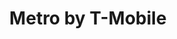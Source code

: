 ---
title: "Metro by T-Mobile"
url: /sterling-heights/metro-by-t-mobile-18-mile-road/
shop: mobile phone
---